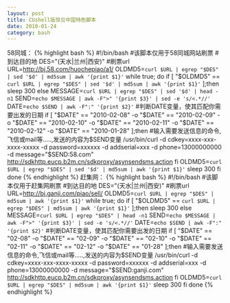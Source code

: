 ```yaml
---
layout: post
title: CUshell版惊见中国特色脚本
date: 2010-01-24
category: bash
---
```


58同城：
{% highlight bash %}
#!/bin/bash
#该脚本仅用于58同城网站刷票
#到达目的地
DES="(天水|兰州|西安)"
#刷票url
URL=http://bj.58.com/huochepiao/a1/
OLDMD5=`curl $URL | egrep "$DES" | sed '$d' | md5sum | awk '{print $1}'`
while true; do
    if [ "$OLDMD5" == `curl $URL | egrep "$DES" | sed '$d' | md5sum | awk '{print $1}'` ];then
        sleep 300
    else
        MESSAGE=`curl $URL | egrep "$DES" | sed '$d' | head -n1`
        SEND=`echo $MESSAGE | awk -F">" '{print $3}' | sed -e 's/<.*//'`
        DATE=`echo $SEND | awk -F":" '{print $2}'`
        #判断DATE变量，使其匹配你需要出发的日期
        if [ "$DATE" == "2010-02-08" -o "$DATE" == "2010-02-09" -o "$DATE" == "2010-02-10" -o "$DATE" == "2010-02-11" -o "$DATE" == "2010-02-12" -o "$DATE" == "2010-01-28" ];then
            #输入需要发送信息的命令,飞信或mail等.....,发送的内容为$SEND变量
            /usr/bin/curl -d cdkey=xxxx-xxx-xxxx-xxxxx -d password=xxxxxx -d addserial=xxx -d phone=13000000000 -d message="$SEND:58.com" http://sdkhttp.eucp.b2m.cn/sdkproxy/asynsendsms.action
        fi
        OLDMD5=`curl $URL | egrep "$DES" | sed '$d' | md5sum | awk '{print $1}'`
        sleep 300
    fi
done
{% endhighlight %}
赶集网：
{% highlight bash %}
#!/bin/bash
#该脚本仅用于赶集网刷票
#到达目的地
DES="(天水|兰州|西安)"
#刷票url
URL=http://bj.ganji.com/piao/sell/
OLDMD5=`curl $URL | egrep "$DES" | md5sum | awk '{print $1}'`
while true; do
    if [ "$OLDMD5" == `curl $URL | egrep "$DES" | md5sum | awk '{print $1}'` ];then
        sleep 300
    else
        MESSAGE=`curl $URL | egrep "$DES" | head -n1`
        SEND=`echo $MESSAGE | awk -F">" '{print $3}' | sed -e 's/<.*//'`
        DATE=`echo $SEND | awk -F":" '{print $2}'`
        #判断DATE变量，使其匹配你需要出发的日期
        if [ "$DATE" == "02-08" -o "$DATE" == "02-09" -o "$DATE" == "02-10" -o "$DATE" == "02-11" -o "$DATE" == "02-12" -o "$DATE" == "01-28" ];then
        #输入需要发送信息的命令,飞信或mail等.....,发送的内容为$SEND变量
        /usr/bin/curl -d cdkey=xxxx-xxx-xxxx-xxxxx -d password=xxxxxx -d addserial=xxx -d phone=13000000000 -d message="$SEND:ganji.com" <a href="http://sdkhttp.eucp.b2m.cn/sdkproxy/asynsendsms.action">http://sdkhttp.eucp.b2m.cn/sdkproxy/asynsendsms.action</a>
        fi
        OLDMD5=`curl $URL | egrep "$DES" | md5sum | awk '{print $1}'`
        sleep 300
    fi
done
{% endhighlight %}
